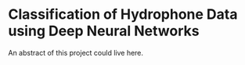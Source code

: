 # Classification of Hydrophone Data using Deep Neural Networks

An abstract of this project could live here.